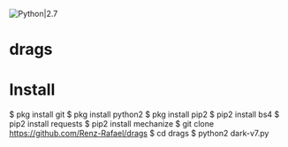![Python|2.7](https://img.shields.io/badge/Python-2.7-blue.svg)
# drags
# Install #
$ pkg install git
$ pkg install python2
$ pkg install pip2
$ pip2 install bs4
$ pip2 install requests
$ pip2 install mechanize
$ git clone https://github.com/Renz-Rafael/drags
$ cd drags
$ python2 dark-v7.py
